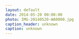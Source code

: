 ```yaml
---
layout: default
date: 2014-05-20 00:00:00
photo: IMG-20140520-WA0000.jpg
caption_header: unknown
caption: unknown
---
```

